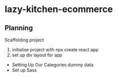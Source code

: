 # lazy-kitchen-ecommerce

## Planning

Scaffolding project
1. initialise project with npx create react app
2. set up div layout for app

- Setting Up Our Categories dummy data
- Set up Sass


